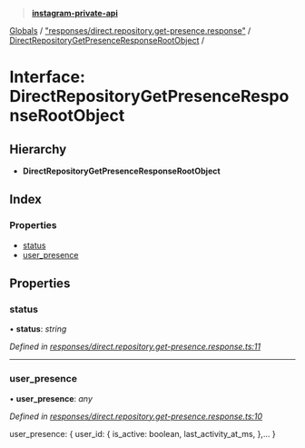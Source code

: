 > **[instagram-private-api](../README.md)**

[Globals](../README.md) / ["responses/direct.repository.get-presence.response"](../modules/_responses_direct_repository_get_presence_response_.md) / [DirectRepositoryGetPresenceResponseRootObject](_responses_direct_repository_get_presence_response_.directrepositorygetpresenceresponserootobject.md) /

# Interface: DirectRepositoryGetPresenceResponseRootObject

## Hierarchy

* **DirectRepositoryGetPresenceResponseRootObject**

## Index

### Properties

* [status](_responses_direct_repository_get_presence_response_.directrepositorygetpresenceresponserootobject.md#status)
* [user_presence](_responses_direct_repository_get_presence_response_.directrepositorygetpresenceresponserootobject.md#user_presence)

## Properties

###  status

• **status**: *string*

*Defined in [responses/direct.repository.get-presence.response.ts:11](https://github.com/dilame/instagram-private-api/blob/e9c516c/src/responses/direct.repository.get-presence.response.ts#L11)*

___

###  user_presence

• **user_presence**: *any*

*Defined in [responses/direct.repository.get-presence.response.ts:10](https://github.com/dilame/instagram-private-api/blob/e9c516c/src/responses/direct.repository.get-presence.response.ts#L10)*

user_presence: {
  user_id: {
    is_active: boolean,
    last_activity_at_ms,
  },...
}